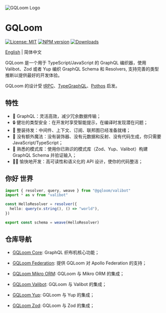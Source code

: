 ![GQLoom Logo](https://github.com/modevol-com/gqloom/blob/main/gqloom.svg?raw=true)

# GQLoom

[![License: MIT][license-image]][license-url]
[![NPM version][npm-image]][npm-url]
[![Downloads][downloads-image]][npm-url]

[English](./README.md) | 简体中文

GQLoom 是一个用于 TypeScript/JavaScript 的 GraphQL 编织器，使用 Valibot、Zod 或者 Yup 编织 GraphQL Schema 和 Resolvers, 支持完善的类型推断以提供最好的开发体验。

GQLoom 的设计受 [tRPC](https://trpc.io/)、[TypeGraphQL](https://typegraphql.com/)、[Pothos](https://pothos-graphql.dev/) 启发。

## 特性

- 🚀 GraphQL：灵活高效，减少冗余数据传输；
- 🔒 健壮的类型安全：在开发时享受智能提示，在编译时发现潜在问题；
- 🔋 整装待发：中间件、上下文、订阅、联邦图已经准备就绪；
- 🔮 没有额外魔法：没有装饰器、没有元数据和反射、没有代码生成，你只需要 JavaScript/TypeScript；
- 🧩 熟悉的模式库：使用你已熟识的模式库（Zod、Yup、Valibot）构建 GraphQL Schema 并验证输入；
- 🧑‍💻 愉快地开发：高可读性和语义化的 API 设计，使你的代码整洁；

## 你好 世界

```ts
import { resolver, query, weave } from "@gqloom/valibot"
import * as v from "valibot"

const HelloResolver = resolver({
  hello: query(v.string(), () => "world"),
})

export const schema = weave(HelloResolver)
```

## 仓库导航

- [GQLoom Core](./packages/core/README.md): GraphQL 织布机核心功能；

- [GQLoom Federation](./packages/federation/README.md): 提供 GQLoom 对 Apollo Federation 的支持；

- [GQLoom Mikro ORM](./packages/mikro-orm/README.md): GQLoom 与 Mikro ORM 的集成；

- [GQLoom Valibot](./packages/valibot/README.md): GQLoom 与 Valibot 的集成；

- [GQLoom Yup](./packages/yup/README.md): GQLoom 与 Yup 的集成；

- [GQLoom Zod](./packages/zod/README.md): GQLoom 与 Zod 的集成；

[license-image]: https://img.shields.io/badge/License-MIT-brightgreen.svg?style=flat-square
[license-url]: https://opensource.org/licenses/MIT
[npm-image]: https://img.shields.io/npm/v/%40gqloom%2Fcore.svg?style=flat-square
[npm-url]: https://www.npmjs.com/package/@gqloom/core
[downloads-image]: https://img.shields.io/npm/dm/%40gqloom%2Fcore.svg?style=flat-square
